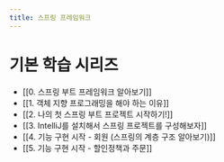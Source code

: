 ```yaml
---
title: 스프링 프레임워크
---
```

# 기본 학습 시리즈
- [[0. 스프링 부트 프레임워크 알아보기]]
- [[1. 객체 지향 프로그래밍을 해야 하는 이유]]
- [[2. 나의 첫 스프링 부트 프로젝트 시작하기!]]
- [[3. IntelliJ를 설치해서 스프링 프로젝트를 구성해보자]]
- [[4. 기능 구현 시작 - 회원 (스프링의 계층 구조 알아보기)]]
- [[5.  기능 구현 시작 - 할인정책과 주문]]